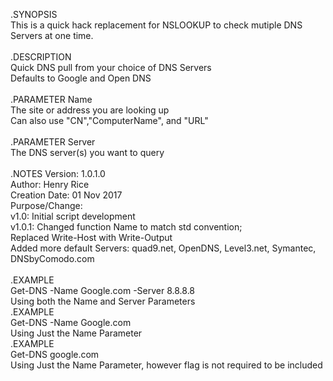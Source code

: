 .SYNOPSIS </br>
  This is a quick hack replacement for NSLOOKUP to check mutiple DNS Servers at one time.</br>
  </br>
.DESCRIPTION </br>
  Quick DNS pull from your choice of DNS Servers</br>
  Defaults to Google and Open DNS </br>
  </br>
.PARAMETER Name</br>
  The site or address you are looking up</br>
  Can also use "CN","ComputerName", and "URL"</br>
  </br>
.PARAMETER Server</br>
  The DNS server(s) you want to query </br>
  </br>
.NOTES
  Version:        1.0.1.0</br>
  Author:         Henry Rice</br>
  Creation Date:  01 Nov 2017</br>
  Purpose/Change: </br>
                  v1.0:     Initial script development</br>
                  v1.0.1:   Changed function Name to match std convention; </br>
                            Replaced Write-Host with Write-Output</br>
                            Added more default Servers: quad9.net, OpenDNS, Level3.net, Symantec, DNSbyComodo.com</br>
							</br>
.EXAMPLE</br>
  Get-DNS -Name Google.com -Server 8.8.8.8</br>
  Using both the Name and Server Parameters</br>
.EXAMPLE  </br>
  Get-DNS -Name Google.com</br>
  Using Just the Name Parameter</br>
.EXAMPLE</br>
  Get-DNS google.com</br>
  Using Just the Name Parameter, however flag is not required to be included</br>